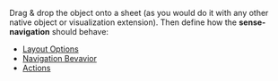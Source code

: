 Drag & drop the object onto a sheet (as you would do it with any other native object or visualization extension).
Then define how the **sense-navigation** should behave:

- [Layout Options](./docs/config-layout.md)
- [Navigation Bevavior](./docs/config-navigation-behavior.md)
- [Actions](./docs/config-actions.md)

